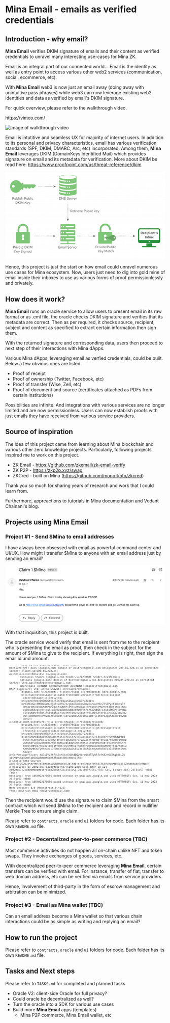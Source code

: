 
# Mina Email - emails as verified credentials

## Introduction - why email?

**Mina Email** verifies DKIM signature of emails and their content as verified credentials to unravel many interesting use-cases for Mina ZK.

Email is an integral part of our connected world... Email is the identity as well as entry point to access various other web2 services (communication, social, ecommerce, etc).

With **Mina Email** web3 is now just an email away (doing away with unintuitive pass phrases) while web3 can now leverage existing web2 identities and data as verified by email's DKIM signature.

For quick overview, please refer to the walkthrough video.

https://vimeo.com/

![image of walkthrough video](/images/)

Email is intutitive and seamless UX for majority of internet users. In addition to its personal and privacy characteristics, email has various verification standards (SPF, DKIM, DMARC, Arc, etc) incorporated. Among them, **Mina Email** leverages DKIM (DomainKeys Identified Mail) which provides signature on email and its metadata for verification. More about DKIM be read here: https://www.proofpoint.com/us/threat-reference/dkim

![image of how dkim works](/images/dkim.png)

Hence, this project is just the start on how email could unravel numerous use cases for Mina ecosystem. Now, users just need to dig into gold mine of email inside their inboxes to use as various forms of proof permissionlessly and privately.

## How does it work?

**Mina Email** runs an oracle service to allow users to present email in its raw format or as .eml file, the oracle checks DKIM signature and verifies that its metadata are correct. Then as per required, it checks source, recipient, subject and content as specified to extract certain information then sign them.

With the returned signature and corresponding data, users then proceed to next step of their interactions with Mina dApps.

Various Mina dApps, leveraging email as verfied credentials, could be built. Below a few obvious ones are listed.

- Proof of receipt
- Proof of ownership (Twitter, Facebook, etc)
- Proof of transfer (Wise, Zell, etc)
- Proof of document and source (certificates attached as PDFs from certain institutions)

Possibilities are infinite. And integrations with various services are no longer limited and are now permissionless. Users can now establish proofs with just emails they have received from various service providers.

## Source of inspiration

The idea of this project came from learning about Mina blockchain and various other zero knowledge projects. Particularly, following projects inspired me to work on this project.

- ZK Email - https://github.com/zkemail/zk-email-verify
- ZK P2P - https://zkp2p.xyz/swap
- ZKCred - built on Mina (https://github.com/mono-koto/zkcred)

Thank you so much for sharing years of research and work that I could learn from.

Furthermore, appreactions to tutorials in Mina documentation and Vedant Chainani's blog.

## Projects using Mina Email

### Project #1 - Send $Mina to email addresses

I have always been obsessed with email as powerful command center and UI/UX. How might I transfer $Mina to anyone with an email address just by sending an email?

![image of email received](/images/claim-email.png)

With that inquisition, this project is built. 

The oracle service would verify that email is sent from me to the recipient who is presenting the email as proof, then check in the subject for the amount of $Mina to give to the recipient. If everything is right, then sign the email id and amount.

![image of email raw content](/images/claim-email-raw.png)

Then the recipient would use the signature to claim $Mina from the smart contract which will send $Mina to the recipient and and record in nullifier Merkle Tree to ensure single claim.

Please refer to `contracts`, `oracle` and `ui` folders for code. Each folder has its own `README.md` file.

### Project #2 - Decentalized peer-to-peer commerce (TBC)

Most commerce activities do not happen all on-chain unlike NFT and token swaps. They involve exchanges of goods, services, etc.

With decentralized peer-to-peer commerce leveraging **Mina Email**, certain transfers can be verified with email. For instance, transfer of fiat, transfer to web domain address, etc can be verified via emails from service providers.

Hence, involvement of third-party in the form of escrow management and arbitration can be minimized.

### Project #3 - Email as Mina wallet (TBC)

Can an email address become a Mina wallet so that various chain interactions could be as simple as writing and replying an email?

## How to run the project

Please refer to `contracts`, `oracle` and `ui` folders for code. Each folder has its own `README.md` file.

## Tasks and Next steps

Please refer to `TASKS.md` for completed and planned tasks

- Oracle V2: client-side Oracle for full privacy?
- Could oracle be decentralized as well?
- Turn the oracle into a SDK for various use cases
- Build more **Mina Email** apps (templates)
    - Mina P2P commerce, Mina Email wallet, etc



